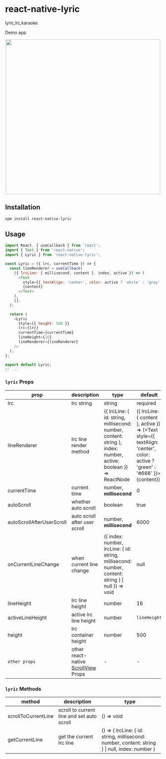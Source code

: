 # react-native-lyric

lyric,lrc,karaoke

Demo app

<p align="center">
<img src="/introl.gif" height="500" />
</p>

## Installation

```sh
npm install react-native-lyric
```

## Usage

```js
import React, { useCallback } from 'react';
import { Text } from 'react-native';
import { Lyric } from 'react-native-lyric';

const Lyric = ({ lrc, currentTime }) => {
  const lineRenderer = useCallback(
    ({ lrcLine: { millisecond, content }, index, active }) => (
      <Text
        style={{ textAlign: 'center', color: active ? 'white' : 'gray' }}>
        {content}
      </Text>
    ),
    [],
  );

  return (
    <Lyric
      style={{ height: 500 }}
      lrc={lrc}
      currentTime={currentTime}
      lineHeight={16}
      lineRenderer={lineRenderer}
    />
  );
};

export default Lyric;
// ...

```
### `lyric` Props

| prop                      | description                                                                          | type                                                                                                             | default                                                                                                                          |
| ------------------------- | ------------------------------------------------------------------------------------ | ---------------------------------------------------------------------------------------------------------------- | -------------------------------------------------------------------------------------------------------------------------------- |
| lrc                       | lrc string                                                                           | string                                                                                                           | required                                                                                                                         |
| lineRenderer              | lrc line render method                                                               | ({ lrcLine: { id: string, millisecond: number, content: string }, index: number, active: boolean }) => ReactNode | ({ lrcLine: { content }, active }) => (<Text style={{ textAlign: 'center', color: active ? 'green' : '#666' }}>{content}</Text>) |
| currentTime               | current time                                                                         | number, **millisecond**                                                                                          | 0                                                                                                                                |
| autoScroll                | whether auto scroll                                                                  | boolean                                                                                                          | true                                                                                                                             |
| autoScrollAfterUserScroll | auto scroll after user scroll                                                        | number, **millisecond**                                                                                          | 6000                                                                                                                             |
| onCurrentLineChange       | when current line change                                                             | ({ index: number, lrcLine: { id: string, millisecond: number, content: string } \| null }) => void               | null                                                                                                                             |
| lineHeight                | lrc line height                                                                      | number                                                                                                           | 16                                                                                                                               |
| activeLineHeight          | active lrc line height                                                               | number                                                                                                           | `lineHeight`                                                                                                                     |
| height                    | lrc container height                                                                 | number                                                                                                           | 500                                                                                                                              |
| `other props`             | other react-native [ScrollView](https://reactnative.dev/docs/scrollview#props) Props | -                                                                                                                | -                                                                                                                                |

### `lyric` Methods

| method              | description                                | type                                                                                           |
| ------------------- | ------------------------------------------ | ---------------------------------------------------------------------------------------------- |
| scrollToCurrentLine | scroll to current line and set auto scroll | () => void                                                                                     |
| getCurrentLine      | get the current lrc line                   | () => { lrcLine: { id: string, millisecond: number, content: string } \| null, index: number } |

